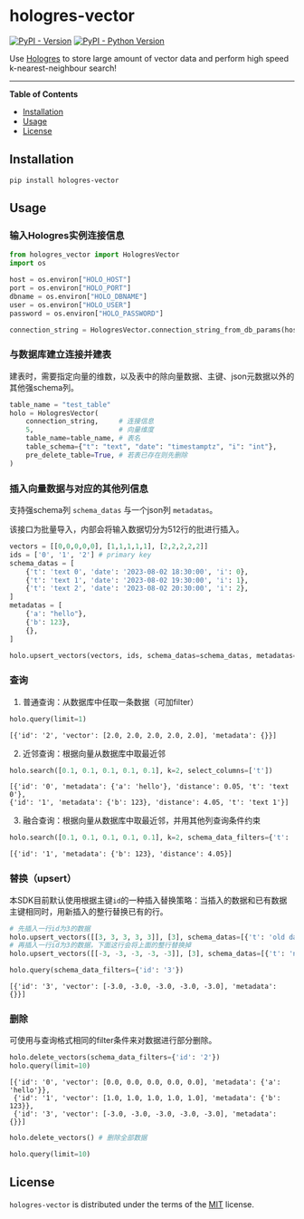 # hologres-vector

[![PyPI - Version](https://img.shields.io/pypi/v/hologres-vector.svg)](https://pypi.org/project/hologres-vector)
[![PyPI - Python Version](https://img.shields.io/pypi/pyversions/hologres-vector.svg)](https://pypi.org/project/hologres-vector)

Use [Hologres](https://www.alibabacloud.com/product/hologres) to store large amount of vector data and perform high speed k-nearest-neighbour search!

-----

**Table of Contents**

- [Installation](#installation)
- [Usage](#usage)
- [License](#license)

## Installation

```console
pip install hologres-vector
```

## Usage

### 输入Hologres实例连接信息

```python
from hologres_vector import HologresVector
import os

host = os.environ["HOLO_HOST"]
port = os.environ["HOLO_PORT"]
dbname = os.environ["HOLO_DBNAME"]
user = os.environ["HOLO_USER"]
password = os.environ["HOLO_PASSWORD"]

connection_string = HologresVector.connection_string_from_db_params(host, port, dbname, user, password)
```

### 与数据库建立连接并建表

建表时，需要指定向量的维数，以及表中的除向量数据、主键、json元数据以外的其他强schema列。

```python
table_name = "test_table"
holo = HologresVector(
    connection_string,     # 连接信息
    5,                     # 向量维度
    table_name=table_name, # 表名
    table_schema={"t": "text", "date": "timestamptz", "i": "int"},
    pre_delete_table=True, # 若表已存在则先删除
)
```

### 插入向量数据与对应的其他列信息

支持强schema列 `schema_datas` 与一个json列 `metadatas`。

该接口为批量导入，内部会将输入数据切分为512行的批进行插入。

```python
vectors = [[0,0,0,0,0], [1,1,1,1,1], [2,2,2,2,2]]
ids = ['0', '1', '2'] # primary key
schema_datas = [
    {'t': 'text 0', 'date': '2023-08-02 18:30:00', 'i': 0},
    {'t': 'text 1', 'date': '2023-08-02 19:30:00', 'i': 1},
    {'t': 'text 2', 'date': '2023-08-02 20:30:00', 'i': 2},
]
metadatas = [
    {'a': "hello"},
    {'b': 123},
    {},
]

holo.upsert_vectors(vectors, ids, schema_datas=schema_datas, metadatas=metadatas)
```

### 查询

1. 普通查询：从数据库中任取一条数据（可加filter）

```python
holo.query(limit=1)
```

    [{'id': '2', 'vector': [2.0, 2.0, 2.0, 2.0, 2.0], 'metadata': {}}]

2. 近邻查询：根据向量从数据库中取最近邻

```python
holo.search([0.1, 0.1, 0.1, 0.1, 0.1], k=2, select_columns=['t'])
```

    [{'id': '0', 'metadata': {'a': 'hello'}, 'distance': 0.05, 't': 'text 0'},
    {'id': '1', 'metadata': {'b': 123}, 'distance': 4.05, 't': 'text 1'}]

3. 融合查询：根据向量从数据库中取最近邻，并用其他列查询条件约束

```python
holo.search([0.1, 0.1, 0.1, 0.1, 0.1], k=2, schema_data_filters={'t': 'text 1'})
```

    [{'id': '1', 'metadata': {'b': 123}, 'distance': 4.05}]

### 替换（upsert）

本SDK目前默认使用根据主键`id`的一种插入替换策略：当插入的数据和已有数据主键相同时，用新插入的整行替换已有的行。

```python
# 先插入一行id为3的数据
holo.upsert_vectors([[3, 3, 3, 3, 3]], [3], schema_datas=[{'t': 'old data'}])
# 再插入一行id为3的数据，下面这行会将上面的整行替换掉
holo.upsert_vectors([[-3, -3, -3, -3, -3]], [3], schema_datas=[{'t': 'new data'}])

holo.query(schema_data_filters={'id': '3'})
```

    [{'id': '3', 'vector': [-3.0, -3.0, -3.0, -3.0, -3.0], 'metadata': {}}]

### 删除

可使用与查询格式相同的filter条件来对数据进行部分删除。

```python
holo.delete_vectors(schema_data_filters={'id': '2'})
holo.query(limit=10)
```

    [{'id': '0', 'vector': [0.0, 0.0, 0.0, 0.0, 0.0], 'metadata': {'a': 'hello'}},
     {'id': '1', 'vector': [1.0, 1.0, 1.0, 1.0, 1.0], 'metadata': {'b': 123}},
     {'id': '3', 'vector': [-3.0, -3.0, -3.0, -3.0, -3.0], 'metadata': {}}]

```python
holo.delete_vectors() # 删除全部数据
```

```python
holo.query(limit=10)
```

## License

`hologres-vector` is distributed under the terms of the [MIT](https://spdx.org/licenses/MIT.html) license.
